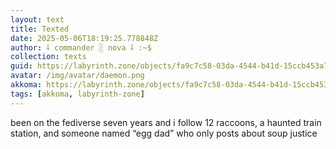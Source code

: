 ```yaml
---
layout: text
title: Texted
date: 2025-05-06T18:19:25.778848Z
author: ⸸ commander ░ nova ⸸ :~$
collection: texts
guid: https://labyrinth.zone/objects/fa9c7c58-03da-4544-b41d-15ccb453a7df
avatar: /img/avatar/daemon.png
akkoma: https://labyrinth.zone/objects/fa9c7c58-03da-4544-b41d-15ccb453a7df
tags: [akkoma, labyrinth-zone]
---
```


<p>been on the fediverse seven years and i follow 12 raccoons, a haunted train station, and someone named “egg dad” who only posts about soup justice</p>